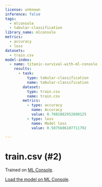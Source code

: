 ```yaml
---
license: unknown
inference: false
tags:
  - mlconsole
  - tabular-classification
library_name: mlconsole
metrics:
  - accuracy
  - loss
datasets:
  - train.csv
model-index:
  - name: titanic-survival-with-ml-console
    results:
      - task:
          type: tabular-classification
          name: tabular-classification
        dataset:
          type: train.csv
          name: train.csv
        metrics:
          - type: accuracy
            name: Accuracy
            value: 0.7882882952690125
          - type: loss
            name: Model loss
            value: 0.5075606107711792

---
```


# train.csv (#2)
Trained on [ML Console](https://mlconsole.com).

[Load the model on ML Console](https://mlconsole.com/model/hf/victor/titanic-survival-with-ml-console).
